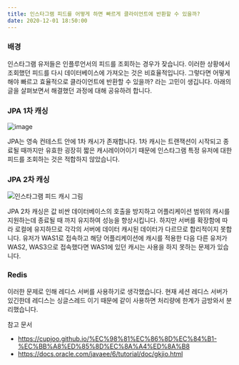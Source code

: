 ```yaml
---
title: 인스타그램 피드를 어떻게 하면 빠르게 클라이언트에 반환할 수 있을까?
date: 2020-12-01 18:50:00 
---
```


### 배경

인스타그램 유저들은 인플루언서의 피드를 조회하는 경우가 잦습니다. 이러한 상황에서 조회했던 피드를 다시 데이터베이스에 가져오는 것은
비효율적입니다. 그렇다면 어떻게 해야 빠르고 효율적으로 클라이언트에 반환할 수 있을까? 라는 고민이 생깁니다. 아래의 글을 살펴보면서
해결했던 과정에 대해 공유하려 합니다.

### JPA 1차 캐싱

![image](https://user-images.githubusercontent.com/33123391/101153546-f121fd00-3667-11eb-9671-6fd22570c77c.png)

JPA는 영속 컨테스트 안에 1차 캐시가 존재합니다. 1차 캐시는 트랜잭션이 시작되고 종료될 때까지만 유효한 굉장히 짧은 캐시레이어이기 때문에
인스타그램 특정 유저에 대한 피드를 조회하는 것은 적합하지 않았습니다.

### JPA 2차 캐싱

![인스타그램 피드 캐시 그림](https://user-images.githubusercontent.com/33123391/102688436-01c29d80-423a-11eb-9981-01888dcd1b92.png)

JPA 2차 캐싱은 값 비싼 데이터베이스의 호출을 방지하고 어플리케이션 범위의 캐시를 지원하는데 종료될 때 까지 유지하여 성능을 향상시킵니다.
하지만 서버를 확장함에 따라 로컬에 유지하므로 각각의 서버에 데이터 캐시된 데이터가 다르므로 합리적이지 못합니다.
유저가 WAS1로 접속하고 해당 어플리케이션에 캐시를 적용한 다음 다른 유저가 
WAS2, WAS3으로 접속했다면 WAS1에 있던 캐시는 사용을 하지 못하는 문제가 있습니다.

### Redis
이러한 문제로 인해 레디스 서버를 사용하기로 생각했습니다. 현재 세션 레디스 서버가 있긴한데 레디스는 싱글스레드 이기 때문에 같이
사용하면 처리량에 한계가 금방와서 분리했습니다.

참고 문서
* https://cupjoo.github.io/%EC%98%81%EC%86%8D%EC%84%B1-%EC%BB%A8%ED%85%8D%EC%8A%A4%ED%8A%B8
* https://docs.oracle.com/javaee/6/tutorial/doc/gkjio.html